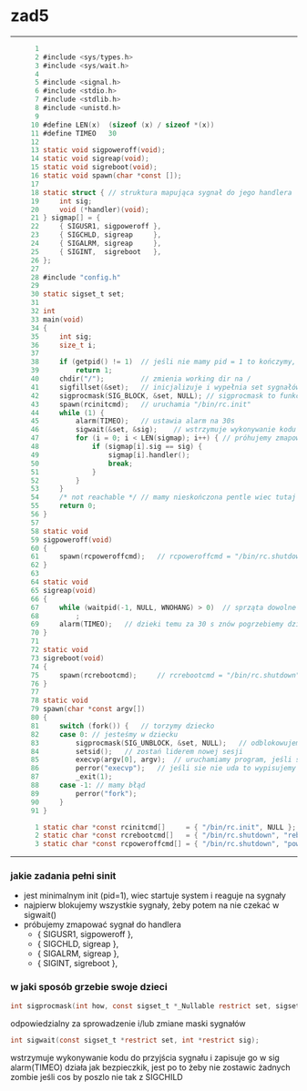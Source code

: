 # zad5 

---

``` c
      1 
      2 #include <sys/types.h>
      3 #include <sys/wait.h>
      4 
      5 #include <signal.h>
      6 #include <stdio.h>
      7 #include <stdlib.h>
      8 #include <unistd.h>
      9 
     10 #define LEN(x)	(sizeof (x) / sizeof *(x))
     11 #define TIMEO	30
     12 
     13 static void sigpoweroff(void);
     14 static void sigreap(void);
     15 static void sigreboot(void);
     16 static void spawn(char *const []);
     17 
     18 static struct { // struktura mapująca sygnał do jego handlera
     19 	int sig;
     20 	void (*handler)(void);
     21 } sigmap[] = {
     22 	{ SIGUSR1, sigpoweroff },
     23 	{ SIGCHLD, sigreap     },
     24 	{ SIGALRM, sigreap     },
     25 	{ SIGINT,  sigreboot   },
     26 };
     27 
     28 #include "config.h"
     29 
     30 static sigset_t set;
     31 
     32 int
     33 main(void)
     34 {
     35 	int sig;
     36 	size_t i;
     37 
     38 	if (getpid() != 1)  // jeśli nie mamy pid = 1 to kończymy, bo to ma być proces init
     39 		return 1;
     40 	chdir("/");         // zmienia working dir na /
     41 	sigfillset(&set);   // inicjalizuje i wypełnia set sygnałów  
     42 	sigprocmask(SIG_BLOCK, &set, NULL); // sigprocmask to funkcja ktora sprowadza i/lub zmienia maski sygnałów. tutaj SIG_BLOCK blokuje wszystkie sygnały 
     43 	spawn(rcinitcmd);   // uruchamia "/bin/rc.init"
     44 	while (1) {
     45 		alarm(TIMEO);   // ustawia alarm na 30s
     46 		sigwait(&set, &sig);    // wstrzymuje wykonywanie kodu do przyjścia sygnału i zapisuje go w sig
     47 		for (i = 0; i < LEN(sigmap); i++) { // próhujemy zmapować sygnał do handlera
     48 			if (sigmap[i].sig == sig) {
     49 				sigmap[i].handler();
     50 				break;
     51 			}
     52 		}
     53 	}
     54 	/* not reachable */ // mamy nieskończona pentle wiec tutaj program nigdy nei dotrze
     55 	return 0;
     56 }
     57 
     58 static void
     59 sigpoweroff(void)
     60 {
     61 	spawn(rcpoweroffcmd);   // rcpoweroffcmd = "/bin/rc.shutdown", "poweroff"
     62 }
     63 
     64 static void
     65 sigreap(void)
     66 {
     67 	while (waitpid(-1, NULL, WNOHANG) > 0)  // sprząta dowolne dziecko (-1), nie spamiętuje statusu (NULL), nie blokuj (WNOHANG) -> jesli nei ma dziecka, które już sie zakończyło zwróć 0 
     68 		;
     69 	alarm(TIMEO);   // dzieki temu za 30 s znów pogrzebiemy dzieci 
     70 }
     71 
     72 static void
     73 sigreboot(void)
     74 {
     75 	spawn(rcrebootcmd);     // rcrebootcmd = "/bin/rc.shutdown", "reboot"
     76 }
     77 
     78 static void
     79 spawn(char *const argv[])
     80 {
     81 	switch (fork()) {   // torzymy dziecko
     82 	case 0: // jesteśmy w dziecku
     83 		sigprocmask(SIG_UNBLOCK, &set, NULL);   // odblokowujemy wszystkie sygnały dl dziecka
     84 		setsid();   // zostań liderem nowej sesji
     85 		execvp(argv[0], argv);  // uruchamiamy program, jeśli sie uda to nigdy nie wracamy
     86 		perror("execvp");   // jeśli sie nie uda to wypisujemy błąd i zwracamy 1
     87 		_exit(1);
     88 	case -1: // mamy błąd
     89 		perror("fork");
     90 	}
     91 }
```

``` c
      1 static char *const rcinitcmd[]     = { "/bin/rc.init", NULL };
      2 static char *const rcrebootcmd[]   = { "/bin/rc.shutdown", "reboot", NULL };
      3 static char *const rcpoweroffcmd[] = { "/bin/rc.shutdown", "poweroff", NULL };
```

---

### jakie zadania pełni sinit
* jest minimalnym init (pid=1), wiec startuje system i reaguje na sygnały
* najpierw blokujemy wszystkie sygnały, żeby potem na nie czekać w sigwait()
* próbujemy zmapować sygnał do handlera
    * { SIGUSR1, sigpoweroff },
    * { SIGCHLD, sigreap     },
    * { SIGALRM, sigreap     },
    * { SIGINT,  sigreboot   },

###  w jaki sposób grzebie swoje dzieci
``` c
int sigprocmask(int how, const sigset_t *_Nullable restrict set, sigset_t *_Nullable restrict oldset);
```
odpowiedzialny za sprowadzenie i/lub zmiane maski sygnałów

```c
int sigwait(const sigset_t *restrict set, int *restrict sig);
```
wstrzymuje wykonywanie kodu do przyjścia sygnału i zapisuje go w sig
alarm(TIMEO) działa jak bezpieczkik, jest po to żeby nie zostawic żadnych zombie jeśli cos by poszlo nie tak z SIGCHILD
